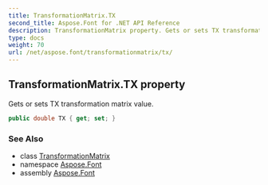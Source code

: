 ```yaml
---
title: TransformationMatrix.TX
second_title: Aspose.Font for .NET API Reference
description: TransformationMatrix property. Gets or sets TX transformation matrix value
type: docs
weight: 70
url: /net/aspose.font/transformationmatrix/tx/
---
```

## TransformationMatrix.TX property

Gets or sets TX transformation matrix value.

```csharp
public double TX { get; set; }
```

### See Also

* class [TransformationMatrix](../)
* namespace [Aspose.Font](../../transformationmatrix/)
* assembly [Aspose.Font](../../../)


